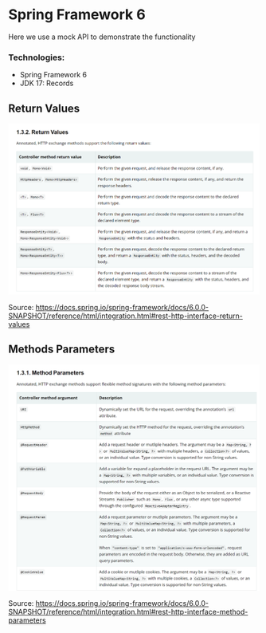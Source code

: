 # Spring Framework 6

Here we use a mock API to demonstrate the functionality

### Technologies:
- Spring Framework 6
- JDK 17: Records


## Return Values

![img.png](img.png)

Source:
https://docs.spring.io/spring-framework/docs/6.0.0-SNAPSHOT/reference/html/integration.html#rest-http-interface-return-values

## Methods Parameters

![img_1.png](img_1.png)

Source:
https://docs.spring.io/spring-framework/docs/6.0.0-SNAPSHOT/reference/html/integration.html#rest-http-interface-method-parameters
